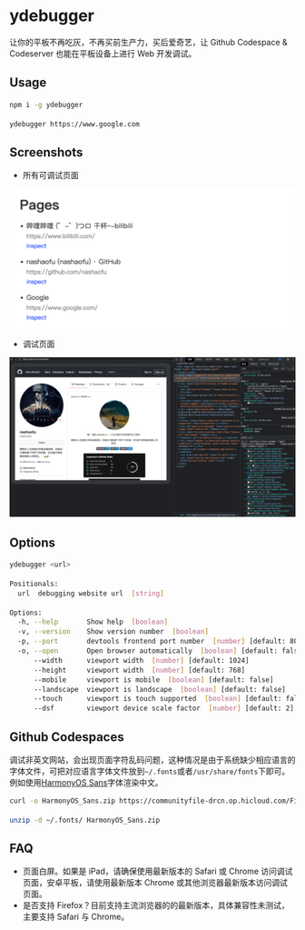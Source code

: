 # ydebugger

让你的平板不再吃灰，不再买前生产力，买后爱奇艺，让 Github Codespace & Codeserver 也能在平板设备上进行 Web 开发调试。

## Usage

```bash
npm i -g ydebugger

ydebugger https://www.google.com
```

## Screenshots

- 所有可调试页面

![index.png](./screenshots/index.png)

- 调试页面

![inspect.png](./screenshots/inspect.png)

## Options

```bash
ydebugger <url>

Positionals:
  url  debugging website url  [string]

Options:
  -h, --help       Show help  [boolean]
  -v, --version    Show version number  [boolean]
  -p, --port       devtools frontend port number  [number] [default: 8080]
  -o, --open       Open browser automatically  [boolean] [default: false]
      --width      viewport width  [number] [default: 1024]
      --height     viewport width  [number] [default: 768]
      --mobile     viewport is mobile  [boolean] [default: false]
      --landscape  viewport is landscape  [boolean] [default: false]
      --touch      viewport is touch supported  [boolean] [default: false]
      --dsf        viewport device scale factor  [number] [default: 2]
```

## Github Codespaces

调试非英文网站，会出现页面字符乱码问题，这种情况是由于系统缺少相应语言的字体文件，可把对应语言字体文件放到`~/.fonts`或者`/usr/share/fonts`下即可。例如使用[HarmonyOS Sans](https://developer.harmonyos.com/cn/docs/design/des-guides/font-0000001157868583)字体渲染中文。

```bash
curl -o HarmonyOS_Sans.zip https://communityfile-drcn.op.hicloud.com/FileServer/getFile/cmtyPub/011/111/111/0000000000011111111.20211104104632.29664895974930825801937957883629:50521103025534:2800:1C62D8D976C9EAB505E2AAE22BD5B04FB5E6E311A8C39626B70F3F5BCF941EF9.zip\?needInitFileName\=true

unzip -d ~/.fonts/ HarmonyOS_Sans.zip
```

## FAQ

- 页面白屏。如果是 iPad，请确保使用最新版本的 Safari 或 Chrome 访问调试页面，安卓平板，请使用最新版本 Chrome 或其他浏览器最新版本访问调试页面。
- 是否支持 Firefox？目前支持主流浏览器的的最新版本，具体兼容性未测试，主要支持 Safari 与 Chrome。
